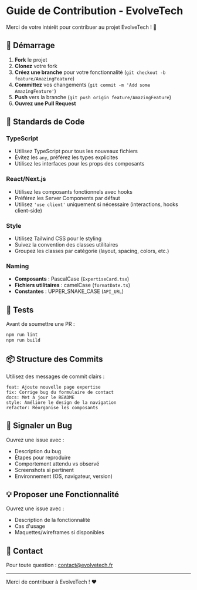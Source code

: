 # Guide de Contribution - EvolveTech

Merci de votre intérêt pour contribuer au projet EvolveTech ! 🎉

## 🚀 Démarrage

1. **Fork** le projet
2. **Clonez** votre fork
3. **Créez une branche** pour votre fonctionnalité (`git checkout -b feature/AmazingFeature`)
4. **Committez** vos changements (`git commit -m 'Add some AmazingFeature'`)
5. **Push** vers la branche (`git push origin feature/AmazingFeature`)
6. **Ouvrez une Pull Request**

## 📝 Standards de Code

### TypeScript

- Utilisez TypeScript pour tous les nouveaux fichiers
- Évitez les `any`, préférez les types explicites
- Utilisez les interfaces pour les props des composants

### React/Next.js

- Utilisez les composants fonctionnels avec hooks
- Préférez les Server Components par défaut
- Utilisez `'use client'` uniquement si nécessaire (interactions, hooks client-side)

### Style

- Utilisez Tailwind CSS pour le styling
- Suivez la convention des classes utilitaires
- Groupez les classes par catégorie (layout, spacing, colors, etc.)

### Naming

- **Composants** : PascalCase (`ExpertiseCard.tsx`)
- **Fichiers utilitaires** : camelCase (`formatDate.ts`)
- **Constantes** : UPPER_SNAKE_CASE (`API_URL`)

## 🧪 Tests

Avant de soumettre une PR :

```bash
npm run lint
npm run build
```

## 📦 Structure des Commits

Utilisez des messages de commit clairs :

```
feat: Ajoute nouvelle page expertise
fix: Corrige bug du formulaire de contact
docs: Met à jour le README
style: Améliore le design de la navigation
refactor: Réorganise les composants
```

## 🐛 Signaler un Bug

Ouvrez une issue avec :
- Description du bug
- Étapes pour reproduire
- Comportement attendu vs observé
- Screenshots si pertinent
- Environnement (OS, navigateur, version)

## 💡 Proposer une Fonctionnalité

Ouvrez une issue avec :
- Description de la fonctionnalité
- Cas d'usage
- Maquettes/wireframes si disponibles

## 📧 Contact

Pour toute question : contact@evolvetech.fr

---

Merci de contribuer à EvolveTech ! ❤️


